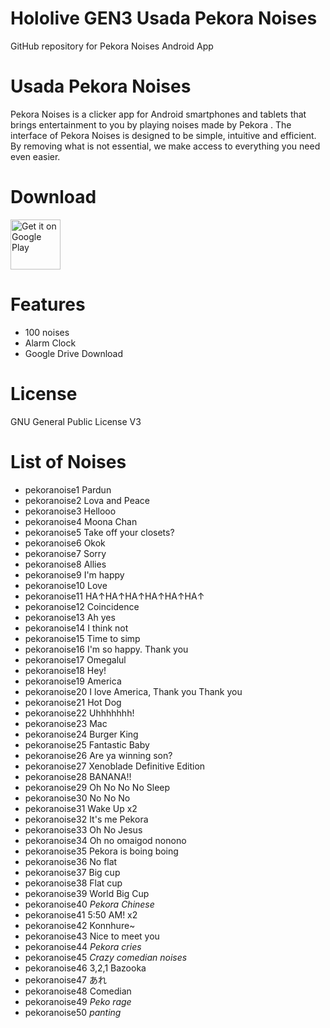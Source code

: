 # Hololive GEN3 Usada Pekora Noises
 GitHub repository for Pekora Noises Android App

# Usada Pekora Noises
Pekora Noises is a clicker app for Android smartphones and tablets that brings entertainment to you by playing noises made by Pekora .
The interface of Pekora Noises is designed to be simple, intuitive and efficient. By removing what is not essential, we make access to everything you need even easier.

# Download
[<img src="https://play.google.com/intl/en_us/badges/images/generic/en_badge_web_generic.png"
alt="Get it on Google Play"
height="80">](https://play.google.com/store/apps/details?id=com.yuzumin.pekoranoises)

# Features
* 100 noises
* Alarm Clock
* Google Drive Download

# License
GNU General Public License V3

# List of Noises
* pekoranoise1 Pardun
* pekoranoise2 Lova and Peace
* pekoranoise3 Hellooo
* pekoranoise4 Moona Chan
* pekoranoise5 Take off your closets?
* pekoranoise6 Okok
* pekoranoise7 Sorry
* pekoranoise8 Allies
* pekoranoise9 I'm happy
* pekoranoise10 Love
* pekoranoise11 HA↑HA↑HA↑HA↑HA↑HA↑
* pekoranoise12 Coincidence
* pekoranoise13 Ah yes
* pekoranoise14 I think not
* pekoranoise15 Time to simp
* pekoranoise16 I'm so happy. Thank you
* pekoranoise17 Omegalul
* pekoranoise18 Hey!
* pekoranoise19 America
* pekoranoise20 I love America, Thank you Thank you
* pekoranoise21 Hot Dog
* pekoranoise22 Uhhhhhhh!
* pekoranoise23 Mac
* pekoranoise24 Burger King
* pekoranoise25 Fantastic Baby
* pekoranoise26 Are ya winning son?
* pekoranoise27 Xenoblade Definitive Edition
* pekoranoise28 BANANA!!
* pekoranoise29 Oh No No No Sleep
* pekoranoise30 No No No
* pekoranoise31 Wake Up x2
* pekoranoise32 It's me Pekora
* pekoranoise33 Oh No Jesus
* pekoranoise34 Oh no omaigod nonono
* pekoranoise35 Pekora is boing boing
* pekoranoise36 No flat
* pekoranoise37 Big cup
* pekoranoise38 Flat cup
* pekoranoise39 World Big Cup
* pekoranoise40 *Pekora Chinese*
* pekoranoise41 5:50 AM! x2
* pekoranoise42 Konnhure~
* pekoranoise43 Nice to meet you
* pekoranoise44 *Pekora cries*
* pekoranoise45 *Crazy comedian noises*
* pekoranoise46 3,2,1 Bazooka
* pekoranoise47 あれ
* pekoranoise48 Comedian
* pekoranoise49 *Peko rage*
* pekoranoise50 *panting*
